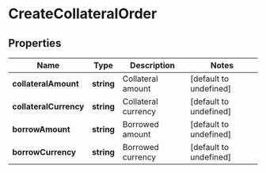 # CreateCollateralOrder

## Properties

Name | Type | Description | Notes
------------ | ------------- | ------------- | -------------
**collateralAmount** | **string** | Collateral amount | [default to undefined]
**collateralCurrency** | **string** | Collateral currency | [default to undefined]
**borrowAmount** | **string** | Borrowed amount | [default to undefined]
**borrowCurrency** | **string** | Borrowed currency | [default to undefined]

